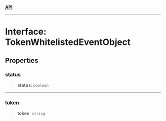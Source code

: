 [**API**](../../../README.md)

***

# Interface: TokenWhitelistedEventObject

## Properties

### status

> **status**: `boolean`

***

### token

> **token**: `string`
